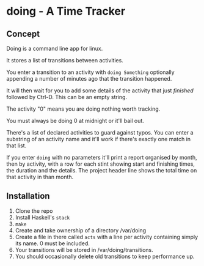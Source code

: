 # doing - A Time Tracker

## Concept

Doing is a command line app for linux.  

It stores a list of transitions between activities.

You enter a transition to an activity with `doing Something` optionally appending a number of minutes ago that the transition happened.

It will then wait for you to add some details of the activity that just *finished* followed by Ctrl-D. This can be an empty string.

The activity "0" means you are doing nothing worth tracking.

You must always be doing 0 at midnight or it'll bail out.

There's a list of declared activities to guard against typos. You can enter a substring of an activity name and it'll work if there's exactly one match in that list.

If you enter `doing` with no parameters it'll print a report organised by month, then by activity, with a row for each stint showing start and finishing times, the duration and the details. The project header line shows the total time on that activity in than month.

## Installation

1. Clone the repo
1. Install Haskell's `stack`
1. `make`
1. Create and take ownership of a directory /var/doing
1. Create a file in there called `acts` with a line per activity containing simply its name. 0 must be included.
1. Your transitions will be stored in /var/doing/transitions.
1. You should occasionally delete old transitions to keep performance up.








